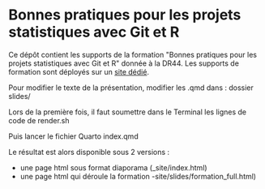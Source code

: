 # Bonnes pratiques pour les projets statistiques avec Git et R

Ce dépôt contient les supports de la formation "Bonnes pratiques pour les projets statistiques avec Git et R" donnée à la DR44. Les supports de formation sont déployés sur un [site dédié](https://inseefrlab.github.io/formation-bonnes-pratiques-git-R/).

Pour modifier le texte de la présentation, modifier les .qmd dans :  dossier slides/

Lors de la première fois, il faut soumettre dans le Terminal les lignes de code de render.sh

Puis lancer le fichier Quarto index.qmd

Le résultat est alors disponible sous 2 versions : 
- une page html sous format diaporama (_site/index.html)
- une page html qui déroule la formation -site/slides/formation_full.html)

